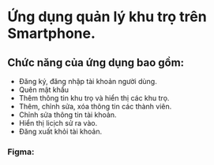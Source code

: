   # Ứng dụng quản lý khu trọ trên Smartphone.
## Chức năng của ứng dụng bao gồm:
- Đăng ký, đăng nhập tài khoản người dùng.
- Quên mật khẩu
- Thêm thông tin khu trọ và hiển thị các khu trọ.
- Thêm, chỉnh sửa, xóa thông tin các thành viên.
- Chỉnh sửa thông tin tài khoản.
- Hiển thị licịch sử ra vào.
- Đăng xuất khỏi tài khoản.
### Figma:
